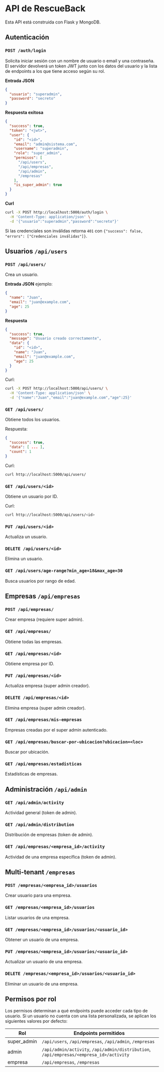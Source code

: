 # API de RescueBack

Esta API está construida con Flask y MongoDB.

## Autenticación

### `POST /auth/login`

Solicita iniciar sesión con un nombre de usuario o email y una contraseña. El
servidor devolverá un token JWT junto con los datos del usuario y la lista de
endpoints a los que tiene acceso según su rol.

**Entrada JSON**
```json
{
  "usuario": "superadmin",
  "password": "secreto"
}
```

**Respuesta exitosa**
```json
{
  "success": true,
  "token": "<jwt>",
  "user": {
    "id": "<id>",
    "email": "admin@sistema.com",
    "username": "superadmin",
    "role": "super_admin",
    "permisos": [
      "/api/users",
      "/api/empresas",
      "/api/admin",
      "/empresas"
    ],
    "is_super_admin": true
  }
}
```

**Curl**
```bash
curl -X POST http://localhost:5000/auth/login \
  -H 'Content-Type: application/json' \
  -d '{"usuario":"superadmin","password":"secreto"}'
```

Si las credenciales son inválidas retorna `401` con `{"success": false, "errors": ["Credenciales inválidas"]}`.

## Usuarios `/api/users`

### `POST /api/users/`
Crea un usuario.

**Entrada JSON** ejemplo:
```json
{
  "name": "Juan",
  "email": "juan@example.com",
  "age": 25
}
```

**Respuesta**
```json
{
  "success": true,
  "message": "Usuario creado correctamente",
  "data": {
    "id": "<id>",
    "name": "Juan",
    "email": "juan@example.com",
    "age": 25
  }
}
```

Curl:
```bash
curl -X POST http://localhost:5000/api/users/ \
  -H 'Content-Type: application/json' \
  -d '{"name":"Juan","email":"juan@example.com","age":25}'
```

### `GET /api/users/`
Obtiene todos los usuarios.

Respuesta:
```json
{
  "success": true,
  "data": [ ... ],
  "count": 1
}
```

Curl:
```bash
curl http://localhost:5000/api/users/
```

### `GET /api/users/<id>`
Obtiene un usuario por ID.

Curl:
```bash
curl http://localhost:5000/api/users/<id>
```

### `PUT /api/users/<id>`
Actualiza un usuario.

### `DELETE /api/users/<id>`
Elimina un usuario.

### `GET /api/users/age-range?min_age=18&max_age=30`
Busca usuarios por rango de edad.

## Empresas `/api/empresas`

### `POST /api/empresas/`
Crear empresa (requiere super admin).

### `GET /api/empresas/`
Obtiene todas las empresas.

### `GET /api/empresas/<id>`
Obtiene empresa por ID.

### `PUT /api/empresas/<id>`
Actualiza empresa (super admin creador).

### `DELETE /api/empresas/<id>`
Elimina empresa (super admin creador).

### `GET /api/empresas/mis-empresas`
Empresas creadas por el super admin autenticado.

### `GET /api/empresas/buscar-por-ubicacion?ubicacion=<loc>`
Buscar por ubicación.

### `GET /api/empresas/estadisticas`
Estadísticas de empresas.

## Administración `/api/admin`

### `GET /api/admin/activity`
Actividad general (token de admin).

### `GET /api/admin/distribution`
Distribución de empresas (token de admin).

### `GET /api/empresas/<empresa_id>/activity`
Actividad de una empresa específica (token de admin).

## Multi-tenant `/empresas`

### `POST /empresas/<empresa_id>/usuarios`
Crear usuario para una empresa.

### `GET /empresas/<empresa_id>/usuarios`
Listar usuarios de una empresa.

### `GET /empresas/<empresa_id>/usuarios/<usuario_id>`
Obtener un usuario de una empresa.

### `PUT /empresas/<empresa_id>/usuarios/<usuario_id>`
Actualizar un usuario de una empresa.

### `DELETE /empresas/<empresa_id>/usuarios/<usuario_id>`
Eliminar un usuario de una empresa.

## Permisos por rol

Los permisos determinan a qué endpoints puede acceder cada tipo de usuario. Si un
usuario no cuenta con una lista personalizada, se aplican los siguientes valores
por defecto:

| Rol         | Endpoints permitidos                                                                       |
|-------------|---------------------------------------------------------------------------------------------|
| super_admin | `/api/users`, `/api/empresas`, `/api/admin`, `/empresas`                                    |
| admin       | `/api/admin/activity`, `/api/admin/distribution`, `/api/empresas/<empresa_id>/activity`     |
| empresa     | `/api/empresas`, `/empresas`                                                                |


